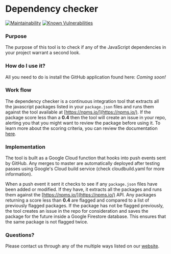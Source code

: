 # Dependency checker
[![Maintainability](https://api.codeclimate.com/v1/badges/88a373736a5d0cf45b55/maintainability)](https://codeclimate.com/github/cds-snc/dependency-checker/maintainability)
[![Known Vulnerabilities](https://snyk.io/test/github/cds-snc/dependency-checker/badge.svg)](https://snyk.io/test/github/cds-snc/dependency-checker)

### Purpose

The purpose of this tool is to check if any of the JavaScript dependencies in your project warrant a second look.

### How do I use it?

All you need to do is install the GitHub application found here: _Coming soon!_

### Work flow

The dependency checker is a continuous integration tool that extracts all the javascript packages listed in your `package.json` files and runs them against the tool available at [https://npms.io/](https://npms.io/). If the package score less than a **0.4** then the tool will create an issue in your repo, alerting you that you might want to review the package before using it. To learn more about the scoring criteria, you can review the documentation [here](https://npms.io/about).

### Implementation

The tool is built as a Google Cloud function that hooks into push events sent by GitHub. Any merges to master are automatically deployed after testing passes using Google's Cloud build service (check cloudbuild.yaml for more information). 

When a push event it sent it checks to see if any `package.json` files have been added or modified. If they have, it extracts all the packages and runs them against the [https://npms.io/](https://npms.io/) API. Any packages returning a score less than **0.4** are flagged and compared to a list of previously flagged packages. If the package has not be flagged previously, the tool creates an issue in the repo for consideration and saves the package for the future inside a Google Firestore database. This ensures that the same package is not flagged twice.

### Questions?

Please contact us through any of the multiple ways listed on our [website](https://digital.canada.ca/).
